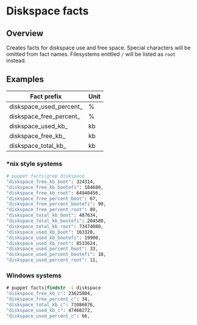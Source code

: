 # Diskspace facts

## Overview

Creates facts for diskspace use and free space.  Special characters will be omitted from fact names.
Filesystems entitled ```/``` will be listed as ```root``` instead.

## Examples

|Fact prefix|Unit|
|-----------|----|
|diskspace_used_percent_|%|
|diskspace_free_percent_|%|
|diskspace_used_kb_|kb|
|diskspace_free_kb_|kb|
|diskspace_total_kb_|kb|

### *nix style systems

```bash
# puppet facts|grep diskspace
"diskspace_free_kb_boot": 324314,
"diskspace_free_kb_bootefi": 184680,
"diskspace_free_kb_root": 64940456,
"diskspace_free_percent_boot": 67,
"diskspace_free_percent_bootefi": 90,
"diskspace_free_percent_root": 89,
"diskspace_total_kb_boot": 487634,
"diskspace_total_kb_bootefi": 204580,
"diskspace_total_kb_root": 73474080,
"diskspace_used_kb_boot": 163320,
"diskspace_used_kb_bootefi": 19900,
"diskspace_used_kb_root": 8533624,
"diskspace_used_percent_boot": 33,
"diskspace_used_percent_bootefi": 10,
"diskspace_used_percent_root": 11,
```

### Windows systems

```cmd
# puppet facts|findstr -i diskspace
"diskspace_free_kb_c": 23625804,
"diskspace_free_percent_c": 34,
"diskspace_total_kb_c": 71086076,
"diskspace_used_kb_c": 47460272,
"diskspace_used_percent_c": 66,
```
